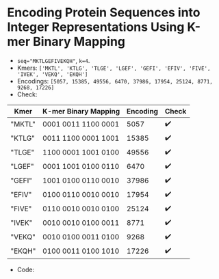 # Encoding Protein Sequences into Integer Representations Using K-mer Binary Mapping

- `seq="MKTLGEFIVEKQH"`, `k=4`.
- Kmers: `['MKTL', 'KTLG', 'TLGE', 'LGEF', 'GEFI', 'EFIV', 'FIVE', 'IVEK', 'VEKQ', 'EKQH']`
- Encodings: `[5057, 15385, 49556, 6470, 37986, 17954, 25124, 8771, 9268, 17226]`
- Check:


| Kmer   | K-mer Binary Mapping  | Encoding    | Check    | 
| ---    | -----------           | ----------- | ----------- |
| "MKTL" | 0001 0011 1100 0001   | 5057        | ✔️|
| "KTLG" | 0011 1100 0001 1001   | 15385       | ✔️|
| "TLGE" | 1100 0001 1001 0100   | 49556       | ✔️|
| "LGEF" | 0001 1001 0100 0110   | 6470        | ✔️ |
| "GEFI" | 1001 0100 0110 0010   | 37986       | ✔️|
| "EFIV" | 0100 0110 0010 0010   | 17954       |✔️ |
| "FIVE" | 0110 0010 0010 0100   | 25124       | ✔️|
| "IVEK" | 0010 0010 0100 0011   | 8771        | ✔️|
| "VEKQ" | 0010 0100 0011 0100   | 9268        |✔️|
| "EKQH" | 0100 0011 0100 1010   | 17226       | ✔️|

- Code:
<script src="https://gist.github.com/Huilin-Li/da371c7da55c1d504fddf854c116887b.js"></script>